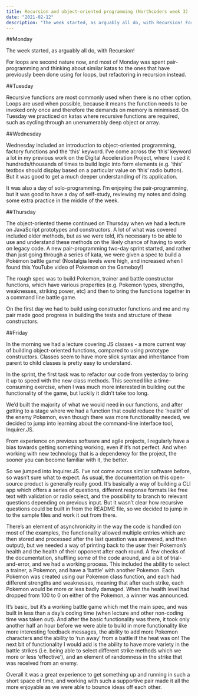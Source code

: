 ```yaml
---
title: Recursion and object-oriented programming (Northcoders week 3)
date: "2021-02-12"
description: "The week started, as arguably all do, with Recursion! For loops are second nature now, and most of Monday was spent pair-programming and thinking about similar katas to the ones that have previously been done using for loops, but refactoring in recursion instead. "
---
```


##Monday

The week started, as arguably all do, with Recursion!

For loops are second nature now, and most of Monday was spent pair-programming and thinking about similar katas to the ones that have previously been done using for loops, but refactoring in recursion instead. 

##Tuesday

Recursive functions are most commonly used when there is no other option. Loops are used when possible, because it means the function needs to be invoked only once and therefore the demands on memory is minimised. On Tuesday we practiced on katas where recursive functions are required, such as cycling through an unenumerably deep object or array. 

##Wednesday

Wednesday included an introduction to object-oriented programming, factory functions and the ‘this’ keyword. I’ve come across the ‘this’ keyword a lot in my previous work on the Digital Acceleration Project, where I used it hundreds/thousands of times to build logic into form elements (e.g. ‘this’ textbox should display based on a particular value on ‘this’ radio button). But it was good to get a much deeper understanding of its application.

It was also a day of solo-programming. I’m enjoying the pair-programming, but it was good to have a day of self-study, reviewing my notes and doing some extra practice in the middle of the week. 

##Thursday

The object-oriented theme continued on Thursday when we had a lecture on JavaScript prototypes and constructors. A lot of what was covered included older methods, but as we were told, it’s necessary to be able to use and understand these methods on the likely chance of having to work on legacy code. 
A new pair-programming two-day sprint started, and rather than just going through a series of kata, we were given a spec to build a Pokémon battle game! (Nostalgia levels were high, and increased when I found this YouTube video of Pokemon on the Gameboy!) 

The rough spec was to build Pokemon, trainer and battle constructor functions, which have various properties (e.g. Pokemon types, strengths, weaknesses, striking power, etc) and then to bring the functions together in a command line battle game. 

On the first day we had to build using constructor functions and me and my pair made good progress in building the tests and structure of these constructors. 

##Friday

In the morning we had a lecture covering JS classes - a more current way of building object-oriented functions, compared to using prototype constructors. Classes seem to have more slick syntax and inheritance from parent to child classes is pretty easy to understand. 

In the sprint, the first task was to refactor our code from yesterday to bring it up to speed with the new class methods. This seemed like a time-consuming exercise, when I was much more interested in building out the functionality of the game, but luckily it didn’t take too long. 

We’d built the majority of what we would need in our functions, and after getting to a stage where we had a function that could reduce the ‘health’ of the enemy Pokemon, even though there was more functionality needed, we decided to jump into learning about the command-line interface tool, Inquirer.JS. 

From experience on previous software and agile projects, I regularly have a bias towards getting something working, even if it’s not perfect. And when working with new technology that is a dependency for the project, the sooner you can become familiar with it, the better. 

So we jumped into Inquirer.JS. I’ve not come across similar software before, so wasn’t sure what to expect. As usual, the documentation on this open-source product is generally really good. It’s basically a way of building a CLI app which offers a series of questions, different response formats like free text with validation or radio select, and the possibility to branch to relevant questions depending on previous input. But it wasn’t clear how recursive questions could be built in from the README file, so we decided to jump in to the sample files and work it out from there. 

There’s an element of asynchronicity in the way the code is handled (on most of the examples, the functionality allowed multiple entries which are then stored and processed after the last question was answered, and then output), but we needed a way of printing back to the user their Pokemon’s health and the health of their opponent after each round. A few checks of the documentation, shuffling some of the code around, and a bit of trial-and-error, and we had a working process. This included the ability to select a trainer, a Pokemon, and have a ‘battle’ with another Pokemon. Each Pokemon was created using our Pokemon class function, and each had different strengths and weaknesses, meaning that after each strike, each Pokemon would be more or less badly damaged. When the health level had dropped from 100 to 0 on either of the Pokemon, a winner was announced. 

It’s basic, but it’s a working battle game which met the main spec, and was built in less than a day’s coding time (when lecture and other non-coding time was taken out). And after the basic functionality was there, it took only another half an hour before we were able to build in more functionality like more interesting feedback messages, the ability to add more Pokemon characters and the ability to ‘run away’ from a battle if the heat was on! The next bit of functionality I would add is the ability to have more variety in the battle strikes (i.e. being able to select different strike methods which we more or less ‘effective’), and an element of randomness in the strike that was received from an enemy. 

Overall it was a great experience to get something up and running in such a short space of time, and working with such a supportive pair made it all the more enjoyable as we were able to bounce ideas off each other. 
